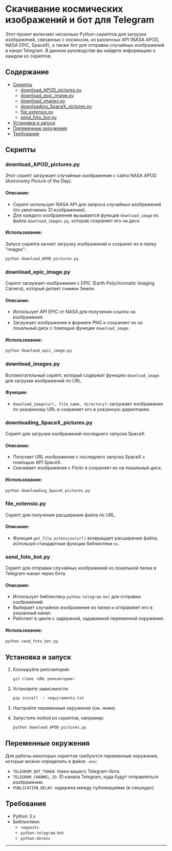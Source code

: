 # Скачивание космических изображений и бот для Telegram

Этот проект включает несколько Python-скриптов для загрузки изображений, связанных с космосом, из различных API (NASA APOD, NASA EPIC, SpaceX), а также бот для отправки случайных изображений в канал Telegram. В данном руководстве вы найдете информацию о каждом из скриптов.

## Содержание

- [Скрипты](#скрипты)
  - [download_APOD_pictures.py](#download_apod_picturespy)
  - [download_epic_image.py](#download_epic_imagepy)
  - [download_images.py](#download_imagespy)
  - [downloading_SpaceX_pictures.py](#downloading_spacex_picturespy)
  - [file_extensio.py](#file_extensiopy)
  - [send_foto_bot.py](#send_foto_botpy)
- [Установка и запуск](#установка-и-запуск)
- [Переменные окружения](#переменные-окружения)
- [Требования](#требования)

## Скрипты

### download_APOD_pictures.py

Этот скрипт загружает случайные изображения с сайта NASA APOD (Astronomy Picture of the Day).

#### Описание:
- Скрипт использует NASA API для запроса случайных изображений (по умолчанию 31 изображение).
- Для каждого изображения вызывается функция `download_image` из файла `download_images.py`, которая сохраняет его на диск.

#### Использование:
Запуск скрипта начнет загрузку изображений и сохранит их в папку "images":
```bash
python download_APOD_pictures.py
```

### download_epic_image.py

Скрипт загружает изображения с EPIC (Earth Polychromatic Imaging Camera), который делает снимки Земли.

#### Описание:
- Использует API EPIC от NASA для получения ссылок на изображения.
- Загружает изображения в формате PNG и сохраняет их на локальный диск с помощью функции `download_image`.

#### Использование:
```bash
python download_epic_image.py
```

### download_images.py

Вспомогательный скрипт, который содержит функцию `download_image` для загрузки изображений по URL.

#### Функции:
- `download_image(url, file_name, directory)`: загружает изображение по указанному URL и сохраняет его в указанную директорию.

### downloading_SpaceX_pictures.py

Скрипт для загрузки изображений последнего запуска SpaceX.

#### Описание:
- Получает URL изображения с последнего запуска SpaceX с помощью API SpaceX.
- Скачивает изображения с Flickr и сохраняет их на локальный диск.

#### Использование:
```bash
python downloading_SpaceX_pictures.py
```

### file_extensio.py

Скрипт для получения расширения файла по URL.

#### Описание:
- Функция `get_file_extension(url)` возвращает расширение файла, используя стандартные функции библиотеки `os`.

### send_foto_bot.py

Скрипт для отправки случайных изображений из локальной папки в Telegram-канал через бота.

#### Описание:
- Использует библиотеку `python-telegram-bot` для отправки изображений.
- Выбирает случайное изображение из папки и отправляет его в указанный канал.
- Работает в цикле с задержкой, задаваемой переменной окружения.

#### Использование:
```bash
python send_foto_bot.py
```

## Установка и запуск

1. Клонируйте репозиторий:
   ```bash
   git clone <URL репозитория>
   ```
2. Установите зависимости:
   ```bash
   pip install -r requirements.txt
   ```
3. Настройте переменные окружения (см. ниже).

4. Запустите любой из скриптов, например:
   ```bash
   python download_APOD_pictures.py
   ```

## Переменные окружения

Для работы некоторых скриптов требуются переменные окружения, которые можно определить в файле `.env`:
- `TELEGRAM_BOT_TOKEN`: токен вашего Telegram-бота.
- `TELEGRAM_CHANNEL_ID`: ID канала Telegram, куда будут отправляться изображения.
- `PUBLICATION_DELAY`: задержка между публикациями (в секундах).

## Требования

- Python 3.x
- Библиотеки:
  - `requests`
  - `python-telegram-bot`
  - `python-dotenv`

---
